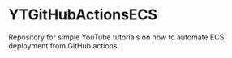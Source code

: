 # YTGitHubActionsECS
Repository for simple YouTube tutorials on how to automate ECS deployment from GitHub actions.
